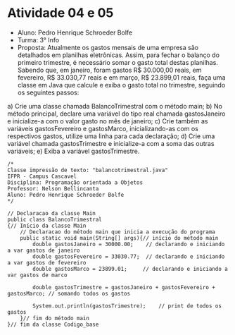 # Atividade 04 e 05

* Aluno: Pedro Henrique Schroeder Bolfe
* Turma: 3° Info 
* Proposta: Atualmente os gastos mensais de uma empresa são detalhados em planilhas eletrônicas. Assim, para fechar o balanço do
primeiro trimestre, é necessário somar o gasto total destas planilhas. Sabendo que, em janeiro, foram gastos R$ 30.000,00 reais, em fevereiro, R$ 33.030,77 reais e em março, R$ 23.899,01 reais, faça uma classe em Java que calcule e exiba o gasto total no trimestre, seguindo os seguintes passos:

a) Crie uma classe chamada BalancoTrimestral com o método main;
b) No método principal, declare uma variável do tipo real chamada gastosJaneiro e inicialize-a com o valor gasto no mês de janeiro;
c) Crie também as variáveis gastosFevereiro e gastosMarco, inicializando-as com os respectivos gastos, utilize uma linha para cada declaração;
d) Crie uma variável chamada gastosTrimestre e inicialize-a com a soma das outras variáveis;
e) Exiba a variável gastosTrimestre.

```
/*
Classe impressão de texto: "balancotrimestral.java"
IFPR - Campus Cascavel
Disciplina: Programação orientada a Objetos
Professor: Nelson Bellincanta
Aluno: Pedro Henrique Schroeder Bolfe
*/

// Declaracao da classe Main
public class BalancoTrimestral
{// Início da classe Main
    // Declaracao do método main que inicia a execução do programa
	public static void main(String[] args){// início do método main
	    double gastosJaneiro = 30000.00;    // declarando e iniciando a var gastos de janeiro 
        double gastosFevereiro = 33030.77;  // declarando e iniciando a var gastos de fevereiro 
        double gastosMarco = 23899.01;     // declarando e iniciando a var gastos de marco 

        double gastosTrimestre = gastosJaneiro + gastosFevereiro + gastosMarco; // somando todos os gastos

        System.out.println(gastosTrimestre);    // print de todos os gastos         
	}// fim do método main
}// fim da classe Codigo_base
